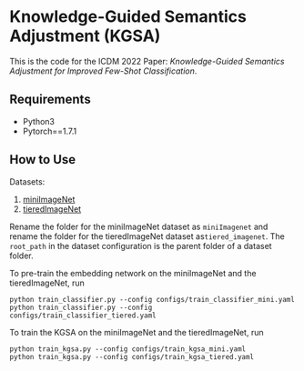 # Knowledge-Guided Semantics Adjustment (KGSA)
This is the code for the ICDM 2022 Paper: *Knowledge-Guided Semantics Adjustment for Improved Few-Shot Classification*.

## Requirements
- Python3
- Pytorch==1.7.1

## How to Use
Datasets:
1. [miniImageNet](https://drive.google.com/file/d/16V_ZlkW4SsnNDtnGmaBRq2OoPmUOc5mY/view)
2. [tieredImageNet](https://drive.google.com/file/d/1g1aIDy2Ar_MViF2gDXFYDBTR-HYecV07/view)

Rename the folder for the miniImageNet dataset as `miniImagenet` and rename the folder for the  tieredImageNet dataset as`tiered_imagenet`. The `root_path` in the dataset configuration is the parent folder of a dataset folder.


To pre-train the embedding network on the miniImageNet and the tieredImageNet, run
```
python train_classifier.py --config configs/train_classifier_mini.yaml
python train_classifier.py --config configs/train_classifier_tiered.yaml
```

To train the KGSA on the miniImageNet and the tieredImageNet, run
```
python train_kgsa.py --config configs/train_kgsa_mini.yaml
python train_kgsa.py --config configs/train_kgsa_tiered.yaml
```
